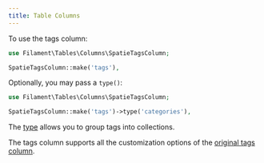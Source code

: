 ```yaml
---
title: Table Columns
---
```


To use the tags column:

```php
use Filament\Tables\Columns\SpatieTagsColumn;

SpatieTagsColumn::make('tags'),
```

Optionally, you may pass a `type()`:

```php
use Filament\Tables\Columns\SpatieTagsColumn;

SpatieTagsColumn::make('tags')->type('categories'),
```

The [type](https://spatie.be/docs/laravel-tags/v4/advanced-usage/using-types) allows you to group tags into collections.

The tags column supports all the customization options of the [original tags column](/docs/tables/columns#tags-column).
